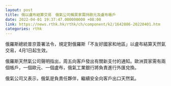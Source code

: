 ```yaml
---
layout: post
title: 俄以盧布結算交易　俄氣公司稱買家需持歐元及盧布帳戶
date: 2022-04-01 19:37:47.000000000 +08:00
link: https://news.rthk.hk/rthk/ch/component/k2/1642086-20220401.htm
categories: rthk
---
```


俄羅斯總統普京簽署法令，規定對俄羅斯「不友好國家和地區」以盧布結算天然氣交易，4月1日起生效。

俄羅斯天然氣公司聲明指出，周五向客戶發出有關新支付的通知。歐洲買家需有兩個帳戶，一個歐元、一個盧布，俄氣工業銀行將負責進行外匯兌換。

俄氣公司又表示，俄氣是負責任夥伴，繼續安全向客戶出口天然氣。
